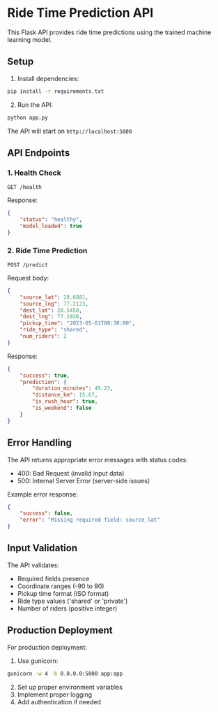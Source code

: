 # Ride Time Prediction API

This Flask API provides ride time predictions using the trained machine learning model.

## Setup

1. Install dependencies:
```bash
pip install -r requirements.txt
```

2. Run the API:
```bash
python app.py
```

The API will start on `http://localhost:5000`

## API Endpoints

### 1. Health Check
```
GET /health
```
Response:
```json
{
    "status": "healthy",
    "model_loaded": true
}
```

### 2. Ride Time Prediction
```
POST /predict
```
Request body:
```json
{
    "source_lat": 28.6881,
    "source_lng": 77.2123,
    "dest_lat": 28.5450,
    "dest_lng": 77.1926,
    "pickup_time": "2023-05-01T08:30:00",
    "ride_type": "shared",
    "num_riders": 2
}
```

Response:
```json
{
    "success": true,
    "prediction": {
        "duration_minutes": 45.23,
        "distance_km": 15.67,
        "is_rush_hour": true,
        "is_weekend": false
    }
}
```

## Error Handling

The API returns appropriate error messages with status codes:

- 400: Bad Request (invalid input data)
- 500: Internal Server Error (server-side issues)

Example error response:
```json
{
    "success": false,
    "error": "Missing required field: source_lat"
}
```

## Input Validation

The API validates:
- Required fields presence
- Coordinate ranges (-90 to 90)
- Pickup time format (ISO format)
- Ride type values ('shared' or 'private')
- Number of riders (positive integer)

## Production Deployment

For production deployment:
1. Use gunicorn:
```bash
gunicorn -w 4 -b 0.0.0.0:5000 app:app
```

2. Set up proper environment variables
3. Implement proper logging
4. Add authentication if needed 